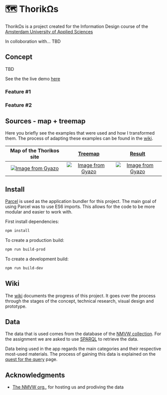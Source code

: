 # 🗺 ThorikΩs
ThorikΩs is a project created for the Information Design course of the [Amsterdam University of Applied Sciences](https://www.hva.nl/)

In colloboration with... TBD

## Concept
TBD

See the the live demo [here](https://thorikos.netlify.com/)

### Feature #1

### Feature #2

## Sources - map + treemap
Here you briefly see the examples that were used and how I transformed them. The process of adapting these examples can be found in the [wiki](https://github.com/MartijnKeesmaat/frontend-data/wiki/Examples-&-My-work). 

| Map of the Thorikos site        | [Treemap](https://bl.ocks.org/HarryStevens/545ca9d50cb9abbd68bfee526b0541f9)           | [Result](https://thorikos.netlify.com/)  |
| :-------------: |:-------------:| :-----:|
| [![Image from Gyazo](https://i.gyazo.com/b4e21b3c7af12ecd93646eceafe2629f.png)](https://gyazo.com/b4e21b3c7af12ecd93646eceafe2629f)      | [![Image from Gyazo](https://i.gyazo.com/6a863944da868a51ca280c828acc82cf.gif)](https://gyazo.com/6a863944da868a51ca280c828acc82cf) | [![Image from Gyazo](https://i.gyazo.com/d293366c6ac8b2c3fe9581ceb2bfd5f3.gif)](https://gyazo.com/d293366c6ac8b2c3fe9581ceb2bfd5f3) |

## Install
[Parcel](https://parceljs.org/) is used as the application bundler for this project. The main goal of using Parcel was to use ES6 imports. This allows for the code to be more modular and easier to work with.

First install dependencies:

```sh
npm install
```

To create a production build:

```sh
npm run build-prod
```

To create a development build:

```sh
npm run build-dev
```

## Wiki
The [wiki](https://github.com/MartijnKeesmaat/Thorikos/wiki) documents the progress of this project. It goes over the process through the stages of the concept, technical research, visual design and prototype.

## Data
The data that is used comes from the database of the [NMVW collection](https://collectie.wereldculturen.nl/). For the assignment we are asked to use [SPARQL](https://www.w3.org/TR/rdf-sparql-query/) to retrieve the data. 

Data being used in the app regards the main categories and their respective most-used materials. The process of gaining this data is explained on the [quest for the query](https://github.com/MartijnKeesmaat/frontend-data/wiki/Quest-for-the-query) page.

## Acknowledgments
- [The NMVW org.](https://collectie.wereldculturen.nl/), for hosting us and prodiving the data

